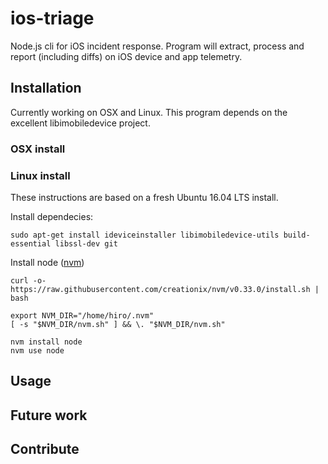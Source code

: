 # ios-triage
Node.js cli for iOS incident response. Program will extract, process and report (including diffs) on iOS device and app telemetry.

## Installation
Currently working on OSX and Linux. This program depends on the excellent libimobiledevice project.

### OSX install

### Linux install
These instructions are based on a fresh Ubuntu 16.04 LTS install.

Install dependecies:

```
sudo apt-get install ideviceinstaller libimobiledevice-utils build-essential libssl-dev git
```

Install node ([nvm](https://github.com/creationix/nvm))
```
curl -o- https://raw.githubusercontent.com/creationix/nvm/v0.33.0/install.sh | bash

export NVM_DIR="/home/hiro/.nvm"
[ -s "$NVM_DIR/nvm.sh" ] && \. "$NVM_DIR/nvm.sh"

nvm install node
nvm use node
```


## Usage

## Future work

## Contribute
